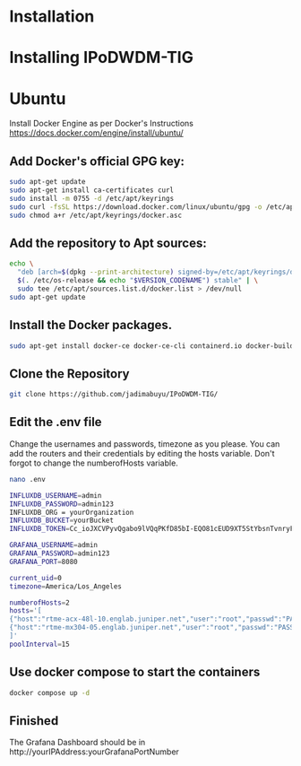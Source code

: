 Installation
========================
# Installing IPoDWDM-TIG

# Ubuntu 

Install Docker Engine as per Docker's Instructions
https://docs.docker.com/engine/install/ubuntu/

## Add Docker's official GPG key:
```bash
sudo apt-get update
sudo apt-get install ca-certificates curl
sudo install -m 0755 -d /etc/apt/keyrings
sudo curl -fsSL https://download.docker.com/linux/ubuntu/gpg -o /etc/apt/keyrings/docker.asc
sudo chmod a+r /etc/apt/keyrings/docker.asc
```

## Add the repository to Apt sources:
```bash
echo \
  "deb [arch=$(dpkg --print-architecture) signed-by=/etc/apt/keyrings/docker.asc] https://download.docker.com/linux/ubuntu \
  $(. /etc/os-release && echo "$VERSION_CODENAME") stable" | \
  sudo tee /etc/apt/sources.list.d/docker.list > /dev/null
sudo apt-get update
```
## Install the Docker packages.
```bash
sudo apt-get install docker-ce docker-ce-cli containerd.io docker-buildx-plugin docker-compose-plugin
```

## Clone the Repository
```bash
git clone https://github.com/jadimabuyu/IPoDWDM-TIG/
```

## Edit the .env file
Change the usernames and passwords, timezone as you please. You can add the routers and their credentials by editing the hosts variable.
Don't forgot to change the numberofHosts variable.
```bash
nano .env
```

```bash
INFLUXDB_USERNAME=admin
INFLUXDB_PASSWORD=admin123
INFLUXDB_ORG = yourOrganization
INFLUXDB_BUCKET=yourBucket
INFLUXDB_TOKEN=Cc_ioJXCVPyvQgabo9lVQqPKfD85bI-EQO81cEUD9XT5StYbsnTvnryF5QCemXXpTdiIrJoJXbprLiQcUbbDng==

GRAFANA_USERNAME=admin
GRAFANA_PASSWORD=admin123
GRAFANA_PORT=8080

current_uid=0
timezone=America/Los_Angeles

numberofHosts=2
hosts='[
{"host":"rtme-acx-48l-10.englab.juniper.net","user":"root","passwd":"PASSWORD"},
{"host":"rtme-mx304-05.englab.juniper.net","user":"root","passwd":"PASSWORD"},
]'
poolInterval=15
```
## Use docker compose to start the containers
```bash
docker compose up -d
```

## Finished
The Grafana Dashboard should be in http://yourIPAddress:yourGrafanaPortNumber
